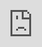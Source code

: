 ```yaml
---
layout: post
title: "송중기, 우주 청소부 캐릭터와 어떤 관계인지 공개"
author: "undefined"
thumbnail: "https://www.allkpop.com/upload/2021/02/content/020711/thumb/1612267876-20210202-songjoongki.jpg"
tags: 
---
```



![image](https://www.allkpop.com/upload/2021/02/content/020711/1612267876-20210202-songjoongki.jpg)

송중기가 자신의 `우주 청소부` 캐릭터 김태호와 어떤 관계를 맺고 있는지 밝혔다.

이 배우는 2월 2일 넷플릭스 영화 기자간담회에서 "처음 태호를 떠올렸을 때 간절함이라는 단어가 생각났다"고 표현했다. 그는 이어 "나는 그가 인생의 모든 것을 내려놓고 아무런 생각이나 정체도 없는 사람이라고 생각하기 시작했다"고 말했다. 촬영할 때 태호 형의 실제 마음과 실제 마음 상태가 비슷했던 것 같다고 말했다.

송중기는 캐릭터에 대해 "태호는 우여곡절을 겪었고, 절망적인 상태에서는 무질서한 사람으로 묘사될 수 있었다. 그는 선원들을 만나면서 조금씩 용기를 얻은 사람인 것 같아. 그런 면에서 태호에게 승무원들이 많은 도움을 준 것 같다. 나는 그런 준비를 염두에 두고 행동했다."

`스페이스 스위퍼스`는 2월 5일 넷플릭스에서 첫 방송된다.


<div class="video_wrapper" style="padding-top: 56.25%;">
    <iframe width="100%" height="100%" src="https://www.youtube.com/embed/H1WYnJF1Pwo" frameborder="0" allow="accelerometer; autoplay; clipboard-write; encrypted-media; gyroscope; picture-in-picture" allowfullscreen="" style="position: absolute; top: 0px; left: 0px; width: 100%; height: 100%;"></iframe>
</div>
